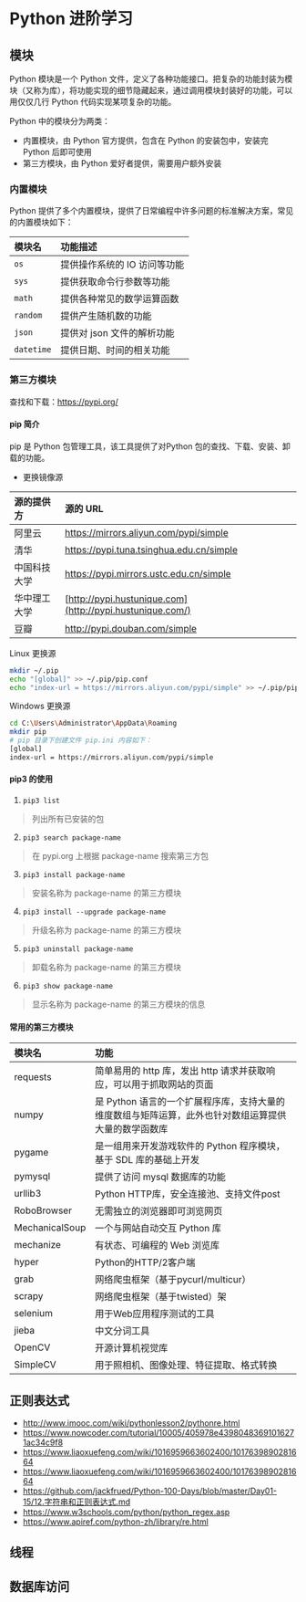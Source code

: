 # Python 进阶学习

## 模块
Python 模块是一个 Python 文件，定义了各种功能接口。把复杂的功能封装为模块（又称为库），将功能实现的细节隐藏起来，通过调用模块封装好的功能，可以用仅仅几行 Python 代码实现某项复杂的功能。

Python 中的模块分为两类：

- 内置模块，由 Python 官方提供，包含在 Python 的安装包中，安装完 Python 后即可使用
- 第三方模块，由 Python 爱好者提供，需要用户额外安装

### 内置模块

Python 提供了多个内置模块，提供了日常编程中许多问题的标准解决方案，常见的内置模块如下：

| 模块名     | 功能描述                     |
| :--------- | :--------------------------- |
| `os`       | 提供操作系统的 IO 访问等功能 |
| `sys`      | 提供获取命令行参数等功能     |
| `math`     | 提供各种常见的数学运算函数   |
| `random`   | 提供产生随机数的功能         |
| `json`     | 提供对 json 文件的解析功能   |
| `datetime` | 提供日期、时间的相关功能     |

### 第三方模块

查找和下载：https://pypi.org/

#### pip 简介
pip 是 Python 包管理工具，该工具提供了对Python 包的查找、下载、安装、卸载的功能。

- 更换镜像源

| 源的提供方   | 源的 URL                                                  |
| :----------- | :-------------------------------------------------------- |
| 阿里云       | https://mirrors.aliyun.com/pypi/simple                    |
| 清华         | https://pypi.tuna.tsinghua.edu.cn/simple                  |
| 中国科技大学 | https://pypi.mirrors.ustc.edu.cn/simple                   |
| 华中理工大学 | [http://pypi.hustunique.com](http://pypi.hustunique.com/) |
| 豆瓣         | http://pypi.douban.com/simple                             |

Linux 更换源
```bash
mkdir ~/.pip
echo "[global]" >> ~/.pip/pip.conf
echo "index-url = https://mirrors.aliyun.com/pypi/simple" >> ~/.pip/pip.conf
```

Windows 更换源
```bash
cd C:\Users\Administrator\AppData\Roaming
mkdir pip
# pip 目录下创建文件 pip.ini 内容如下：
[global]
index-url = https://mirrors.aliyun.com/pypi/simple
```

#### pip3 的使用

1. `pip3 list`
> 列出所有已安装的包

2. `pip3 search package-name`
> 在 pypi.org 上根据 package-name 搜索第三方包

3. `pip3 install package-name`
> 安装名称为 package-name 的第三方模块

4. `pip3 install --upgrade package-name`
> 升级名称为 package-name 的第三方模块

5. `pip3 uninstall package-name`
> 卸载名称为 package-name 的第三方模块

6. `pip3 show package-name`
> 显示名称为 package-name 的第三方模块的信息

#### 常用的第三方模块

| 模块名         | 功能                                                         |
| :------------- | :----------------------------------------------------------- |
| requests       | 简单易用的 http 库，发出 http 请求并获取响应，可以用于抓取网站的页面 |
| numpy          | 是 Python 语言的一个扩展程序库，支持大量的维度数组与矩阵运算，此外也针对数组运算提供大量的数学函数库 |
| pygame         | 是一组用来开发游戏软件的 Python 程序模块，基于 SDL 库的基础上开发 |
| pymysql        | 提供了访问 mysql 数据库的功能                                |
| urllib3        | Python HTTP库，安全连接池、支持文件post                      |
| RoboBrowser    | 无需独立的浏览器即可浏览网页                                 |
| MechanicalSoup | 一个与网站自动交互 Python 库                                 |
| mechanize      | 有状态、可编程的 Web 浏览库                                  |
| hyper          | Python的HTTP/2客户端                                         |
| grab           | 网络爬虫框架（基于pycurl/multicur）                          |
| scrapy         | 网络爬虫框架（基于twisted）架                                |
| selenium       | 用于Web应用程序测试的工具                                    |
| jieba          | 中文分词工具                                                 |
| OpenCV         | 开源计算机视觉库                                             |
| SimpleCV       | 用于照相机、图像处理、特征提取、格式转换                     |

## 正则表达式

- http://www.imooc.com/wiki/pythonlesson2/pythonre.html
- https://www.nowcoder.com/tutorial/10005/405978e43980483691016271ac34c9f8
- https://www.liaoxuefeng.com/wiki/1016959663602400/1017639890281664
- https://www.liaoxuefeng.com/wiki/1016959663602400/1017639890281664
- https://github.com/jackfrued/Python-100-Days/blob/master/Day01-15/12.字符串和正则表达式.md
- https://www.w3schools.com/python/python_regex.asp
- https://www.apiref.com/python-zh/library/re.html

## 线程


## 数据库访问
